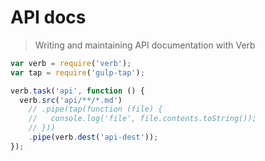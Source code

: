 # API docs

> Writing and maintaining API documentation with Verb


```js
var verb = require('verb');
var tap = require('gulp-tap');

verb.task('api', function () {
  verb.src('api/**/*.md')
    // .pipe(tap(function (file) {
    //   console.log('file', file.contents.toString());
    // }))
    .pipe(verb.dest('api-dest'));
});
```
